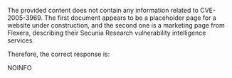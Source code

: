 The provided content does not contain any information related to CVE-2005-3969. The first document appears to be a placeholder page for a website under construction, and the second one is a marketing page from Flexera, describing their Secunia Research vulnerability intelligence services.

Therefore, the correct response is:

NOINFO